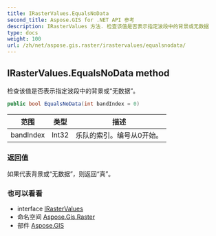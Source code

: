 ```yaml
---
title: IRasterValues.EqualsNoData
second_title: Aspose.GIS for .NET API 参考
description: IRasterValues 方法. 检查该值是否表示指定波段中的背景或无数据
type: docs
weight: 100
url: /zh/net/aspose.gis.raster/irastervalues/equalsnodata/
---
```

## IRasterValues.EqualsNoData method

检查该值是否表示指定波段中的背景或“无数据”。

```csharp
public bool EqualsNoData(int bandIndex = 0)
```

| 范围 | 类型 | 描述 |
| --- | --- | --- |
| bandIndex | Int32 | 乐队的索引。编号从0开始。 |

### 返回值

如果代表背景或“无数据”，则返回“真”。

### 也可以看看

* interface [IRasterValues](../)
* 命名空间 [Aspose.Gis.Raster](../../irastervalues/)
* 部件 [Aspose.GIS](../../../)


